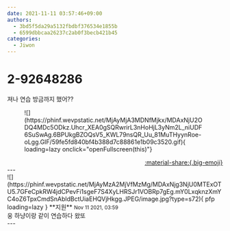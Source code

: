 ```yaml
---
date: 2021-11-11 03:57:46+09:00
authors:
  - 3bd5f5da29a5132fbdbf376534e1855b
  - 6599dbbcaa26237c2ab0f3becb421b45
categories:
  - Jiwon
---
```


# 2-92648286

<div class="post-container" markdown="1">
<div class="content-container md-sidebar__scrollwrap" markdown="1">

져나 연습 방금까지 했어??
<figure markdown="1">
![](https://phinf.wevpstatic.net/MjAyMjA3MDNfMjkx/MDAxNjU2ODQ4MDc5ODkz.Uhcr_XEA0gSQRwrirL3nHoHjL3yNm2L_niUDF6SuSwAg.6BPUkgBZOQsV5_KWL79nsQR_Uu_81MuTHyynRoe-oLgg.GIF/59fe5fd840bf4b388d7c88861e1b09c3520.gif){ loading=lazy onclick="openFullscreen(this)"}
</figure>


</div>
</div>

<div style="text-align: right;" markdown="1">
<a href="https://weverse.io/fromis9/fanpost/2-92648286" style="text-align: right;">:material-share:{.big-emoji}</a>
</div>
---

<div class="comments-container md-sidebar__scrollwrap" markdown="1">
<div class="comment" markdown="1">
<div class='id-container' markdown="1">
![](https://phinf.wevpstatic.net/MjAyMzA2MjVfMzMg/MDAxNjg3NjU0MTExOTU5.7GFeCpkRW4jdCPevFi1sgeF7S4XyLHRSJr1VOBRp7gEg.mY0LxqknzXmYC4oZ6TpxCmdSnAbldBctUiaEHQVjHkgg.JPEG/image.jpg?type=s72){ pfp loading=lazy }
**<span class="artist">지원</span>** <small>Nov 11 2021, 03:59</small><br>
</div>
<div class='comment-body' markdown="1">
웅 하냥이랑 같이 연습하다 왔또
</div>
</div>
</div>
---
